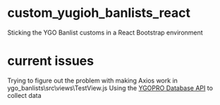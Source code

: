 # custom_yugioh_banlists_react
Sticking the YGO Banlist customs in a React Bootstrap environment

# current issues
Trying to figure out the problem with making Axios work in ygo_banlists\src\views\TestView.js
Using the [YGOPRO Database API](https://db.ygoprodeck.com/api-guide/) to collect data